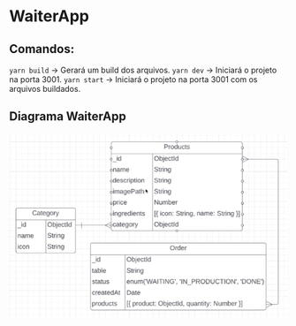 # WaiterApp

## Comandos:

`yarn build` -> Gerará um build dos arquivos.
`yarn dev` -> Iniciará o projeto na porta 3001.
`yarn start` -> Iniciará o projeto na porta 3001 com os arquivos buildados.

## Diagrama WaiterApp

<img src="diagram.png" />
